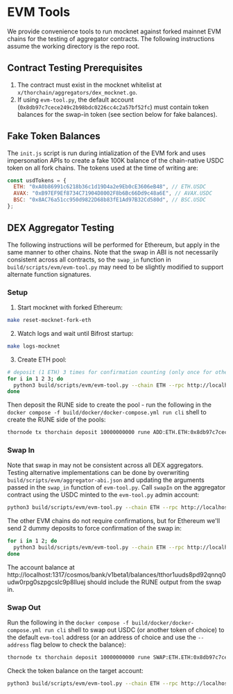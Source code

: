 # EVM Tools

We provide convenience tools to run mocknet against forked mainnet EVM chains for the testing of aggregator contracts. The following instructions assume the working directory is the repo root.

## Contract Testing Prerequisites

1. The contract must exist in the mocknet whitelist at `x/thorchain/aggregators/dex_mocknet.go`.
1. If using `evm-tool.py`, the default account (`0x8db97c7cece249c2b98bdc0226cc4c2a57bf52fc`) must contain token balances for the swap-in token (see section below for fake balances).

## Fake Token Balances

The `init.js` script is run during intialization of the EVM fork and uses impersonation APIs to create a fake 100K balance of the chain-native USDC token on all fork chains. The tokens used at the time of writing are:

```javascript
const usdTokens = {
  ETH: "0xA0b86991c6218b36c1d19D4a2e9Eb0cE3606eB48", // ETH.USDC
  AVAX: "0xB97EF9Ef8734C71904D8002F8b6Bc66Dd9c48a6E", // AVAX.USDC
  BSC: "0x8AC76a51cc950d9822D68b83fE1Ad97B32Cd580d", // BSC.USDC
};
```

## DEX Aggregator Testing

The following instructions will be performed for Ethereum, but apply in the same manner to other chains. Note that the swap in ABI is not necessarily consistent across all contracts, so the `swap_in` function in `build/scripts/evm/evm-tool.py` may need to be slightly modified to support alternate function signatures.

### Setup

1. Start mocknet with forked Ethereum:

```bash
make reset-mocknet-fork-eth
```

2. Watch logs and wait until Bifrost startup:

```bash
make logs-mocknet
```

3. Create ETH pool:

```bash
# deposit (1 ETH) 3 times for confirmation counting (only once for other EVM chains)
for i in 1 2 3; do
  python3 build/scripts/evm/evm-tool.py --chain ETH --rpc http://localhost:5458 --action deposit
done
```

Then deposit the RUNE side to create the pool - run the following in the `docker compose -f build/docker/docker-compose.yml run cli` shell to create the RUNE side of the pools:

```bash
thornode tx thorchain deposit 10000000000 rune ADD:ETH.ETH:0x8db97c7cece249c2b98bdc0226cc4c2a57bf52fc --from cat $TX_FLAGS
```

### Swap In

Note that swap in may not be consistent across all DEX aggregators. Testing alternative implementations can be done by overwriting `build/scripts/evm/aggregator-abi.json` and updating the arguments passed in the `swap_in` function of `evm-tool.py`. Call `swapIn` on the aggregator contract using the USDC minted to the `evm-tool.py` admin account:

```bash
python3 build/scripts/evm/evm-tool.py --chain ETH --rpc http://localhost:5458 --token-address 0xA0b86991c6218b36c1d19D4a2e9Eb0cE3606eB48 --action swap-in --agg-address 0xBd68cBe6c247e2c3a0e36B8F0e24964914f26Ee8
```

The other EVM chains do not require confirmations, but for Ethereum we'll send 2 dummy deposits to force confirmation of the swap in:

```bash
for i in 1 2; do
  python3 build/scripts/evm/evm-tool.py --chain ETH --rpc http://localhost:5458 --action deposit
done
```

The account balance at http://localhost:1317/cosmos/bank/v1beta1/balances/tthor1uuds8pd92qnnq0udw0rpg0szpgcslc9p8lluej should include the RUNE output from the swap in.

### Swap Out

Run the following in the `docker compose -f build/docker/docker-compose.yml run cli` shell to swap out USDC (or another token of choice) to the default `evm-tool` address (or an address of choice and use the `--address` flag below to check the balance):

```bash
thornode tx thorchain deposit 10000000000 rune SWAP:ETH.ETH:0x8db97c7cece249c2b98bdc0226cc4c2a57bf52fc::::0xbd68cbe6c247e2c3a0e36b8f0e24964914f26ee8:0xA0b86991c6218b36c1d19D4a2e9Eb0cE3606eB48  --from cat $TX_FLAGS
```

Check the token balance on the target account:

```bash
python3 build/scripts/evm/evm-tool.py --chain ETH --rpc http://localhost:5458 --token-address 0xA0b86991c6218b36c1d19D4a2e9Eb0cE3606eB48 --action token-balance
```
